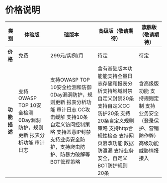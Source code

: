 # 价格说明

| **类别**     | **体验版**                                                   | **础版本**                                                   | **高级版（敬请期待）**                                       | **旗舰版（敬请期待）**                                       |
| ------------ | ------------------------------------------------------------ | ------------------------------------------------------------ | ------------------------------------------------------------ | ------------------------------------------------------------ |
| **价格**     | 免费                                                         | 299元/实例/月                                                | 待定                                                         | 待定                                                         |
| **功能描述** | 支持OWASP   TOP 10安全检测 0Day漏洞防护，规则更新 报表分析功能 审计日志 | 支持OWASP   TOP 10安全检测和防御 0Day漏洞防护，规则更新 报表分析功能 审计日志 CC攻击缓解 支持10条自定义访问控制策略 支持恶意IP封禁 支持业务安全防护，支持爬虫防护、防暴力破解等BOT管理策略 | 含有基础版本功能能支持全量日志存储和报表分析支持地域封禁 自定义封禁20条 支持自定义CC防护20条 支持20条自定义规则策略 支持http合规性检查 支持网页篡改功能 数据防泄漏 支持业务安全，自定义BOT防护规则20条 | 含高级版功能     支持规则定制     支持业务安全（登录保护、营销防作弊）高级功能     威胁情报接入 |

 